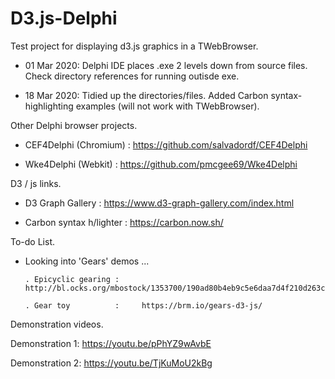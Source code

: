 # D3.js-Delphi

Test project for displaying d3.js graphics in a TWebBrowser.

- 01 Mar 2020:  Delphi IDE places .exe 2 levels down from source files.  Check directory references for running outisde exe.

- 18 Mar 2020:  Tidied up the directories/files.  Added Carbon syntax-highlighting examples (will not work with TWebBrowser).


Other Delphi browser projects.

- CEF4Delphi (Chromium)   :     https://github.com/salvadordf/CEF4Delphi

- Wke4Delphi (Webkit)     :     https://github.com/pmcgee69/Wke4Delphi


D3 / js  links.

- D3 Graph Gallery        :     https://www.d3-graph-gallery.com/index.html

- Carbon syntax h/lighter :     https://carbon.now.sh/


To-do List.

- Looking into 'Gears' demos ... 

      . Epicyclic gearing :     http://bl.ocks.org/mbostock/1353700/190ad80b4eb9c5e6daa7d4f210d263cbfb6db675
      
      . Gear toy          :     https://brm.io/gears-d3-js/


Demonstration videos.

Demonstration 1: https://youtu.be/pPhYZ9wAvbE

Demonstration 2: https://youtu.be/TjKuMoU2kBg


